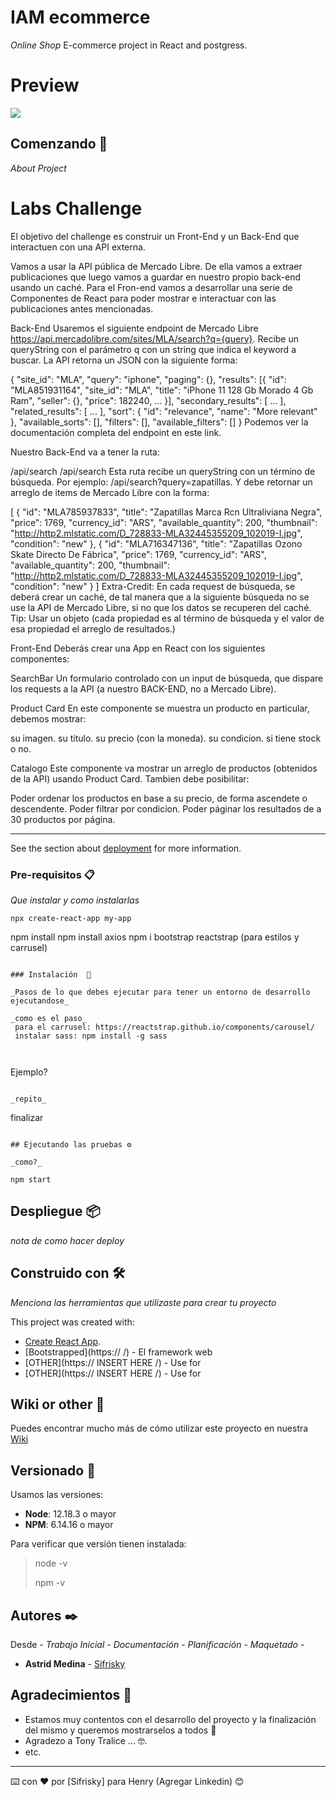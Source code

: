 # IAM ecommerce

_Online Shop_
E-commerce project in React and postgress.
# Preview
![](docs/screenshot.png)

## Comenzando 🚀

_About Project_


# Labs Challenge
El objetivo del challenge es construir un Front-End y un Back-End que interactuen con una API externa.

Vamos a usar la API pública de Mercado Libre. De ella vamos a extraer publicaciones que luego vamos a guardar en nuestro propio back-end usando un caché. Para el Fron-end vamos a desarrollar una serie de Componentes de React para poder mostrar e interactuar con las publicaciones antes mencionadas.

Back-End
Usaremos el siguiente endpoint de Mercado Libre https://api.mercadolibre.com/sites/MLA/search?q={query}. Recibe un queryString con el parámetro q con un string que indica el keyword a buscar. La API retorna un JSON con la siguiente forma:

{
  "site_id": "MLA",
  "query": "iphone",
  "paging": {},
  "results": [{
  	"id": "MLA851931164",
    "site_id": "MLA",
    "title": "iPhone 11 128 Gb Morado 4 Gb Ram",
    "seller": {},
    "price": 182240,
    ...
  }],
  "secondary_results": [
    ...
  ],
  "related_results": [
  	...
  ],
  "sort": {
    "id": "relevance",
    "name": "More relevant"
  },
  "available_sorts": [],
  "filters": [],
  "available_filters": []
}
Podemos ver la documentación completa del endpoint en este link.

Nuestro Back-End va a tener la ruta:

/api/search
/api/search
Esta ruta recibe un queryString con un término de búsqueda. Por ejemplo: /api/search?query=zapatillas. Y debe retornar un arreglo de items de Mercado Libre con la forma:

[
  {
      "id": "MLA785937833",
      "title": "Zapatillas Marca Rcn Ultraliviana Negra",
      "price": 1769,
      "currency_id": "ARS",
      "available_quantity": 200,
      "thumbnail": "http://http2.mlstatic.com/D_728833-MLA32445355209_102019-I.jpg",
      "condition": "new"
  },
  {
      "id": "MLA716347136",
      "title": "Zapatillas Ozono Skate Directo De Fábrica",
      "price": 1769,
      "currency_id": "ARS",
      "available_quantity": 200,
      "thumbnail": "http://http2.mlstatic.com/D_728833-MLA32445355209_102019-I.jpg",
      "condition": "new"
  }
]
Extra-Credit: En cada request de búsqueda, se deberá crear un caché, de tal manera que a la siguiente búsqueda no se use la API de Mercado Libre, si no que los datos se recuperen del caché. Tip: Usar un objeto (cada propiedad es al término de búsqueda y el valor de esa propiedad el arreglo de resultados.)

Front-End
Deberás crear una App en React con los siguientes componentes:

SearchBar
Un formulario controlado con un input de búsqueda, que dispare los requests a la API (a nuestro BACK-END, no a Mercado Libre).

Product Card
En este componente se muestra un producto en particular, debemos mostrar:

su imagen.
su titulo.
su precio (con la moneda).
su condicion.
si tiene stock o no.

Catalogo
Este componente va mostrar un arreglo de productos (obtenidos de la API) usando Product Card. Tambien debe posibilitar:

Poder ordenar los productos en base a su precio, de forma ascendete o descendente.
Poder filtrar por condicion.
Poder páginar los resultados de a 30 productos por página.

******************************************************************************************
See the section about [deployment](https://) for more information.


### Pre-requisitos 📋

_Que instalar y como instalarlas_
```
npx create-react-app my-app

```
npm install
npm install axios
npm i bootstrap reactstrap (para estilos y carrusel)
```

### Instalación  🔧

_Pasos de lo que debes ejecutar para tener un entorno de desarrollo ejecutandose_

_como es el paso_
 para el carrusel: https://reactstrap.github.io/components/carousel/
 instalar sass: npm install -g sass

 
```
Ejemplo?
```

_repito_

```
finalizar
```

## Ejecutando las pruebas ⚙️

_como?_

npm start
```

## Despliegue 📦

_nota de como hacer deploy_

## Construido con 🛠️

_Menciona las herramientas que utilizaste para crear tu proyecto_

This project was created with:
* [Create React App](https://github.com/facebook/create-react-app).
* [Bootstrapped](https://  /) - El framework web
* [OTHER](https:// INSERT HERE /) - Use for
* [OTHER](https:// INSERT HERE /) - Use for 


## Wiki or other 📖

Puedes encontrar mucho más de cómo utilizar este proyecto en nuestra [Wiki](https://github.com/tu/proyecto/wiki)

## Versionado 📌

Usamos las versiones:

 * __Node__: 12.18.3 o mayor
 * __NPM__: 6.14.16 o mayor

Para verificar que versión tienen instalada:

> node -v
>
> npm -v

## Autores ✒️

Desde - *Trabajo Inicial* -  *Documentación* - *Planificación* - *Maquetado* -
* **Astrid Medina** - [Sifrisky](https://github.com/Sifrisky)

## Agradecimientos 🎁

* Estamos muy contentos con el desarrollo del proyecto y la finalización del mismo y queremos mostrarselos a todos 📢
* Agradezo a Tony Tralice ... 🤓.
* etc.

---
⌨️ con ❤️ por [Sifrisky] para Henry (Agregar Linkedin) 😊